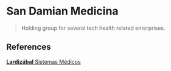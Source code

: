 # San Damian Medicina

> Holding group for several tech health related enterprises.
> 

## References

[**Lardizábal** Sistemas Médicos](San%20Damian%20Medicina%20149956e8f40e80a58c7ae41fa10b5265/Lardiza%CC%81bal%20Sistemas%20Me%CC%81dicos%209d3e1a14af82410db1db52bbe9ac5ae4.md)